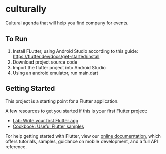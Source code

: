 # culturally

Cultural agenda that will help you find company for events.

## To Run
1) Install FLutter, using Android Studio according to this guide: https://flutter.dev/docs/get-started/install
2) Download project source code
3) Import the flutter project into Android Studio
4) Using an android emulator, run main.dart

## Getting Started

This project is a starting point for a Flutter application.

A few resources to get you started if this is your first Flutter project:

- [Lab: Write your first Flutter app](https://flutter.dev/docs/get-started/codelab)
- [Cookbook: Useful Flutter samples](https://flutter.dev/docs/cookbook)

For help getting started with Flutter, view our
[online documentation](https://flutter.dev/docs), which offers tutorials,
samples, guidance on mobile development, and a full API reference.
